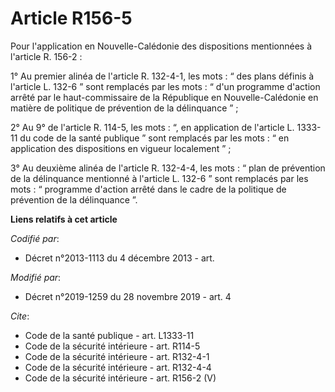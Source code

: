 # Article R156-5

Pour l'application en Nouvelle-Calédonie des dispositions mentionnées à l'article R. 156-2 : 

1° Au premier alinéa de l'article R. 132-4-1, les mots : “ des plans définis à l'article L. 132-6 ” sont remplacés par les
mots : “ d'un programme d'action arrêté par le haut-commissaire de la République en Nouvelle-Calédonie en matière de
politique de prévention de la délinquance ” ; 

2° Au 9° de l'article R. 114-5, les mots : “, en application de l'article L. 1333-11 du code de la santé publique ” sont
remplacés par les mots : “ en application des dispositions en vigueur localement ” ; 

3° Au deuxième alinéa de l'article R. 132-4-4, les mots : “ plan de prévention de la délinquance mentionné à l'article L.
132-6 ” sont remplacés par les mots : “ programme d'action arrêté dans le cadre de la politique de prévention de la
délinquance ”.

**Liens relatifs à cet article**

_Codifié par_:

  - Décret n°2013-1113 du 4 décembre 2013 - art.

_Modifié par_:

  - Décret n°2019-1259 du 28 novembre 2019 - art. 4

_Cite_:

  - Code de la santé publique - art. L1333-11
  - Code de la sécurité intérieure - art. R114-5
  - Code de la sécurité intérieure - art. R132-4-1
  - Code de la sécurité intérieure - art. R132-4-4
  - Code de la sécurité intérieure - art. R156-2 (V)
